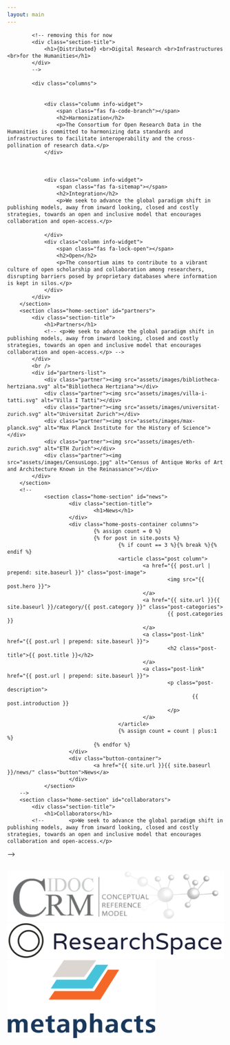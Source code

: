 ```yaml
---
layout: main
---
```

<main class="home">
	<div class="container">
		<section class="home-section" id="info">
			
			<!-- removing this for now
			<div class="section-title">
				<h1>{Distributed} <br>Digital Research <br>Infrastructures <br>for the Humanities</h1>
			</div>
			-->
			
			<div class="columns">
				
				
				<div class="column info-widget">
					<span class="fas fa-code-branch"></span>
					<h2>Harmonization</h2>
					<p>The Consortium for Open Research Data in the Humanities is committed to harmonizing data standards and infrastructures to facilitate interoperability and the cross-pollination of research data.</p>
				</div>
				
				
				
				<div class="column info-widget">
					<span class="fas fa-sitemap"></span>
					<h2>Integration</h2>
					<p>We seek to advance the global paradigm shift in publishing models, away from inward looking, closed and costly strategies, towards an open and inclusive model that encourages collaboration and open-access.</p>
					
				</div>
				<div class="column info-widget">
					<span class="fas fa-lock-open"></span>
					<h2>Open</h2>
					<p>The consortium aims to contribute to a vibrant culture of open scholarship and collaboration among researchers, disrupting barriers posed by proprietary databases where information is kept in silos.</p>
				</div>
			</div>
		</section>
		<section class="home-section" id="partners">
			<div class="section-title">
				<h1>Partners</h1>
				<!-- <p>We seek to advance the global paradigm shift in publishing models, away from inward looking, closed and costly strategies, towards an open and inclusive model that encourages collaboration and open-access.</p> -->
			</div>
			<br />
			<div id="partners-list">
				<div class="partner"><img src="assets/images/bibliotheca-hertziana.svg" alt="Bibliotheca Hertziana"></div>
				<div class="partner"><img src="assets/images/villa-i-tatti.svg" alt="Villa I Tatti"></div>
				<div class="partner"><img src="assets/images/universitat-zurich.svg" alt="Universitat Zurich"></div>
				<div class="partner"><img src="assets/images/max-planck.svg" alt="Max Planck Institute for the History of Science"></div>
				<div class="partner"><img src="assets/images/eth-zurich.svg" alt="ETH Zurich"></div>
				<div class="partner"><img src="assets/images/CensusLogo.jpg" alt="Census of Antique Works of Art and Architecture Known in the Reinassance"></div>
			</div>
		</section>
		<!--
				<section class="home-section" id="news">
						<div class="section-title">
								<h1>News</h1>
						</div>
						<div class="home-posts-container columns">
								{% assign count = 0 %}
								{% for post in site.posts %}
										{% if count == 3 %}{% break %}{% endif %}
										<article class="post column">
												<a href="{{ post.url | prepend: site.baseurl }}" class="post-image">
														<img src="{{ post.hero }}">
												</a>
												<a href="{{ site.url }}{{ site.baseurl }}/category/{{ post.category }}" class="post-categories">
														{{ post.categories }}
												</a>
												<a class="post-link" href="{{ post.url | prepend: site.baseurl }}">
														<h2 class="post-title">{{ post.title }}</h2>
												</a>
												<a class="post-link" href="{{ post.url | prepend: site.baseurl }}">
														<p class="post-description">
																{{ post.introduction }}
														</p>
												</a>
										</article>
										{% assign count = count | plus:1 %}
								{% endfor %}
						</div>
						<div class="button-container">
								<a href="{{ site.url }}{{ site.baseurl }}/news/" class="button">News</a>
						</div>
				</section>
		-->
		<section class="home-section" id="collaborators">
			<div class="section-title">
				<h1>Collaborators</h1>
			<!--		<p>We seek to advance the global paradigm shift in publishing models, away from inward looking, closed and costly strategies, towards an open and inclusive model that encourages collaboration and open-access.</p>
-->
			</div>
			<br />
			<div id="collab-list">
				<div class="partner"><img src="assets/images/crm.svg" alt="CRM"></div>
				<div class="partner"><img src="assets/images/researchspace.svg" alt="ResearchSpace"></div> 
				<div class="partner"><img src="assets/images/metaphacts.svg" alt="Metaphacts"></div>
			</div>
		</section>
	</div>
</main>
